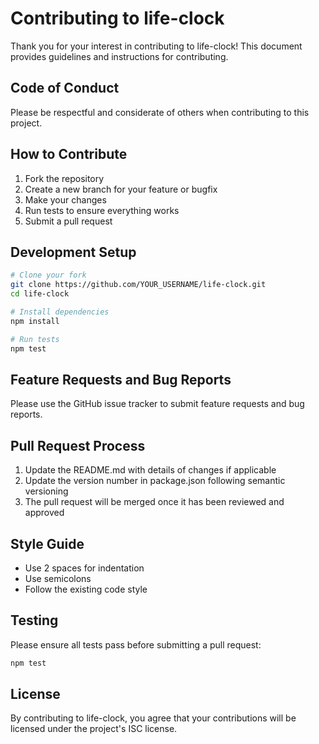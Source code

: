 # Contributing to life-clock

Thank you for your interest in contributing to life-clock! This document provides guidelines and instructions for contributing.

## Code of Conduct

Please be respectful and considerate of others when contributing to this project.

## How to Contribute

1. Fork the repository
2. Create a new branch for your feature or bugfix
3. Make your changes
4. Run tests to ensure everything works
5. Submit a pull request

## Development Setup

```bash
# Clone your fork
git clone https://github.com/YOUR_USERNAME/life-clock.git
cd life-clock

# Install dependencies
npm install

# Run tests
npm test
```

## Feature Requests and Bug Reports

Please use the GitHub issue tracker to submit feature requests and bug reports.

## Pull Request Process

1. Update the README.md with details of changes if applicable
2. Update the version number in package.json following semantic versioning
3. The pull request will be merged once it has been reviewed and approved

## Style Guide

- Use 2 spaces for indentation
- Use semicolons
- Follow the existing code style

## Testing

Please ensure all tests pass before submitting a pull request:

```bash
npm test
```

## License

By contributing to life-clock, you agree that your contributions will be licensed under the project's ISC license.